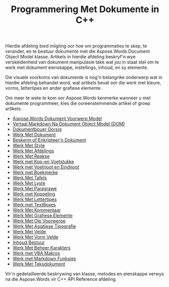 ﻿---
title: Programmering Met Dokumente in C++
second_title: Aspose.Words vir C++
articleTitle: Programmering Met Dokumente
linktitle: Programmering Met Dokumente
type: docs
description: "Gebruik die Aspose.Words Document Object Model klasse om dokumente programmaties te skep, te verander en te bestuur met behulp van C++. Werk met dokumenteienskappe, instellings en inhoud, sowel as met dokumentvoorkoms deur die bestuur van kleure, vorms, lettertipes en ander grafika."
weight: 50
url: /af/cpp/programming-with-documents/
---

Hierdie afdeling bied inligting oor hoe om programmaties te skep, te verander, en te bestuur dokumente met die Aspose.Words Document Object Model klasse. Artikels in hierdie afdeling beskryf'n wye verskeidenheid van dokument manipulasie take wat jou in staat stel om te werk met dokument eienskappe, instellings, inhoud, en sy elemente.

Die visuele voorkoms van dokumente is nog'n belangrike onderwerp wat in hierdie afdeling behandel word, wat artikels bevat oor die werk met kleure, vorms, lettertipes en ander grafiese elemente.

Om meer te wete te kom oor Aspose.Words kenmerke wanneer u met dokumente programmeer, kies die ooreenstemmende artikel of groep artikels:

- [Aspose.Words Dokument Voorwerp Model](/words/cpp/aspose-words-document-object-model/)
- [Vertaal Markdown Na Dokument Object Model (DOM)](/words/cpp/translate-markdown-to-document-object-model/)
- [Dokumentbouer Oorsig](/words/cpp/document-builder-overview/)
- [Werk Met Dokument](/words/cpp/working-with-document/)
- [Beskerm of Enkripteer'n Dokument](/words/cpp/protect-or-encrypt-a-document/)
- [Werk Met Style](/words/cpp/working-with-styles-and-themes/)
- [Werk Met Afdelings](/words/cpp/working-with-sections/)
- [Werk Met Reekse](/words/cpp/working-with-ranges/)
- [Werk met Kop-en Voetstukke](/words/cpp/working-with-headers-and-footers/)
- [Werk met Voetnoot en Eindnoot](/words/cpp/working-with-footnote-and-endnote/)
- [Werk met Boekmerke](/words/cpp/working-with-bookmarks/)
- [Werk Met Tafels](/words/cpp/working-with-tables/)
- [Werk Met Lyste](/words/cpp/working-with-lists/)
- [Werk Met Paragrawe](/words/cpp/working-with-paragraphs/)
- [Werk met Koppeling](/words/cpp/working-with-hyphenation/)
- [Werk Met Lettertipes](/words/cpp/working-with-fonts/)
- [Werk met TextBoxes](/words/cpp/working-with-textboxes/)
- [Werk Met Kommentaar](/words/cpp/working-with-comments/)
- [Werk Met Grafiese Elemente](/words/cpp/working-with-graphic-elements/)
- [Werk Met Ole Voorwerpe](/words/cpp/working-with-ole-objects/)
- [Werk Met Asiatiese Tipografie](/words/cpp/working-with-asian-typography/)
- [Werk Met Velde](/words/cpp/working-with-fields/)
- [Werk Met Vorm Velde](/words/cpp/working-with-form-fields/)
- [Inhoud Bestuur](/words/cpp/contents-management/)
- [Werk Met Beheer Karakters](/words/cpp/working-with-control-characters/)
- [Werk met VBA Makros](/words/cpp/working-with-vba-macros/)
- [Werk met Markdown Funksies](/words/cpp/working-with-markdown-features/)
- [Werk Met Teksdokument](/words/cpp/working-with-text-document/)

Vir'n gedetailleerde beskrywing van klasse, metodes en eienskappe verwys na die Aspose.Words vir C++ API Reference afdeling.